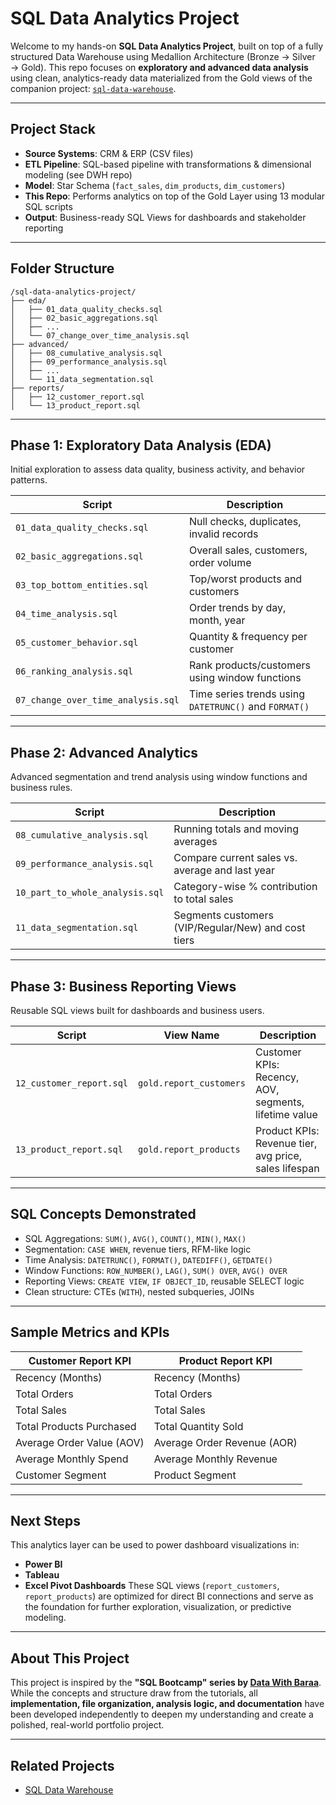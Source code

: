 # SQL Data Analytics Project

Welcome to my hands-on **SQL Data Analytics Project**, built on top of a fully structured Data Warehouse using Medallion Architecture (Bronze → Silver → Gold).
This repo focuses on **exploratory and advanced data analysis** using clean, analytics-ready data materialized from the Gold views of the companion project: [`sql-data-warehouse`](https://github.com/shristituladhar/sql-data-warehouse-project).

---

## Project Stack

- **Source Systems**: CRM & ERP (CSV files)
- **ETL Pipeline**: SQL-based pipeline with transformations & dimensional modeling (see DWH repo)
- **Model**: Star Schema (`fact_sales`, `dim_products`, `dim_customers`)
- **This Repo**: Performs analytics on top of the Gold Layer using 13 modular SQL scripts
- **Output**: Business-ready SQL Views for dashboards and stakeholder reporting

---

## Folder Structure

```plaintext
/sql-data-analytics-project/
├── eda/
│   ├── 01_data_quality_checks.sql
│   ├── 02_basic_aggregations.sql
│   ├── ...
│   └── 07_change_over_time_analysis.sql
├── advanced/
│   ├── 08_cumulative_analysis.sql
│   ├── 09_performance_analysis.sql
│   ├── ...
│   └── 11_data_segmentation.sql
├── reports/
│   ├── 12_customer_report.sql
│   └── 13_product_report.sql
```

---

## Phase 1: Exploratory Data Analysis (EDA)

Initial exploration to assess data quality, business activity, and behavior patterns.

| Script                          | Description                                           |
|----------------------------------|-------------------------------------------------------|
| `01_data_quality_checks.sql`    | Null checks, duplicates, invalid records             |
| `02_basic_aggregations.sql`     | Overall sales, customers, order volume               |
| `03_top_bottom_entities.sql`    | Top/worst products and customers                     |
| `04_time_analysis.sql`          | Order trends by day, month, year                     |
| `05_customer_behavior.sql`      | Quantity & frequency per customer                    |
| `06_ranking_analysis.sql`       | Rank products/customers using window functions       |
| `07_change_over_time_analysis.sql` | Time series trends using `DATETRUNC()` and `FORMAT()` |

---

## Phase 2: Advanced Analytics

Advanced segmentation and trend analysis using window functions and business rules.

| Script                            | Description                                            |
|----------------------------------|--------------------------------------------------------|
| `08_cumulative_analysis.sql`     | Running totals and moving averages                    |
| `09_performance_analysis.sql`    | Compare current sales vs. average and last year       |
| `10_part_to_whole_analysis.sql`  | Category-wise % contribution to total sales           |
| `11_data_segmentation.sql`       | Segments customers (VIP/Regular/New) and cost tiers   |

---

## Phase 3: Business Reporting Views

Reusable SQL views built for dashboards and business users.

| Script                       | View Name                | Description                                             |
|-----------------------------|--------------------------|---------------------------------------------------------|
| `12_customer_report.sql`    | `gold.report_customers`  | Customer KPIs: Recency, AOV, segments, lifetime value  |
| `13_product_report.sql`     | `gold.report_products`   | Product KPIs: Revenue tier, avg price, sales lifespan  |

---

## SQL Concepts Demonstrated

- SQL Aggregations: `SUM()`, `AVG()`, `COUNT()`, `MIN()`, `MAX()`
- Segmentation: `CASE WHEN`, revenue tiers, RFM-like logic
- Time Analysis: `DATETRUNC()`, `FORMAT()`, `DATEDIFF()`, `GETDATE()`
- Window Functions: `ROW_NUMBER()`, `LAG()`, `SUM() OVER`, `AVG() OVER`
- Reporting Views: `CREATE VIEW`, `IF OBJECT_ID`, reusable SELECT logic
- Clean structure: CTEs (`WITH`), nested subqueries, JOINs

---

## Sample Metrics and KPIs

| Customer Report KPI       | Product Report KPI           |
|---------------------------|------------------------------|
| Recency (Months)          | Recency (Months)             |
| Total Orders              | Total Orders                 |
| Total Sales               | Total Sales                  |
| Total Products Purchased  | Total Quantity Sold          |
| Average Order Value (AOV) | Average Order Revenue (AOR)  |
| Average Monthly Spend     | Average Monthly Revenue      |
| Customer Segment          | Product Segment              |

---

## Next Steps

This analytics layer can be used to power dashboard visualizations in:
- **Power BI**
- **Tableau**
- **Excel Pivot Dashboards**
These SQL views (`report_customers`, `report_products`) are optimized for direct BI connections and serve as the foundation for further exploration, visualization, or predictive modeling.

---

## About This Project

This project is inspired by the **"SQL Bootcamp" series by  [Data With Baraa](https://www.youtube.com/@DataWithBaraa)**. While the concepts and structure draw from the tutorials, all **implementation, file organization, analysis logic, and documentation** have been developed independently to deepen my understanding and create a polished, real-world portfolio project.

---

## Related Projects

- [SQL Data Warehouse](https://github.com/shristituladhar/sql-data-warehouse-project)
